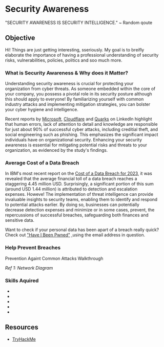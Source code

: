 # Security Awareness
 "SECURITY AWARENESS IS SECURITY INTELLIGENCE." ~ Random qoute

## Objective

Hi! Things are just getting interesting, sseriously. My goal is to breifly elaborate the importance of having a professional understanding of security risks, vulnerabilities, policies, politics and soo much more. 

### What is Security Awareness & Why does it Matter?

Understanding security awareness is crucial for protecting your organization from cyber threats. As someone embedded within the core of your company, you possess a pivotal role in its security posture although this should apply to everyone! By familiarizing yourself with common industry attacks and implementing mitigation strategies, you can bolster your cyber hygiene and intelligence.

Recent reports by <a href="https://www.microsoft.com/en-us/edge/learning-center/common-threats-online-security?form=MA13I2/blob/main/README.md">Microsoft</a>, <a href="https://www.cloudflare.com/learning/email-security/what-is-email-security">Cloudflare</a> and <a href="https://www.linkedin.com/pulse/role-human-error-successful-cyber-security/">Quarks</a> on LinkedIn highlight that human errors, lack of attention to detail and knowledge are responsible for just about 90% of successful cyber attacks, including creditial theft, and social engineering such as phishing. This emphasizes the significant impact individuals have on organizational security. Enhancing your security awareness is essential for mitigating potential risks and threats to your organization, as evidenced by the study's findings.

### Average Cost of a Data Breach

In IBM's most recent report on the <a href="https://www.ibm.com/reports/data-breach/blob/main/README.md">Cost of a Data Breach for 2023</a>, it was revealed that the average financial toll of a data breach reaches a staggering 4.45 million USD. Surprisingly, a significant portion of this sum (around USD 1.44 million) is attributed to detection and escalation expenses. Howeve! The implementation of threat intelligence can provide invaluable insights to security teams, enabling them to identify and respond to potential attacks earlier. By doing so, businesses can potentially decrease detection expenses and minimize or in some cases, prevent, the repercussions of successful breaches, safeguarding both finances and sensitive data.

Want to check if your personal data has been apart of a breach really quick? Check out <a href="https://haveibeenpwned.com/">"Have I Been Pwned"</a> ,using the email address in question.

### Help Prevent Breaches

Prevention Againt Common Attacks Walkthrough

*Ref 1: Network Diagram*

### Skills Aquired

- 
- 
- 
-
-

## Resources

- <a href="https://tryhackme.com/module/cyber-security-awareness">TryHackMe</a>
